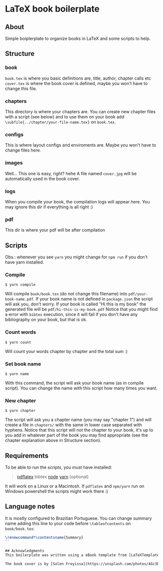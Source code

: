# LaTeX book boilerplate

## About
Simple boiplerplate to organize books in LaTeX and some scripts to help.

## Structure
### book
`book.tex` is where you basic definitions are, title, author, chapter calls etc
`cover.tex` is where the book cover is defined, maybe you won't have to change this file.

### chapters
This directory is where your chapters are. You can create new chapter files with a script (see below) and to use them on your book add `\subfile{../chapter/your-file-name.tex}` on `book.tex`.

### configs
This is where layout configs and enviroments are. Maybe you won't have to change files here.

### images
Well... This one is easy, right? hehe
A file named `cover.jpg` will be automatically used in the book cover.

### logs
When you compile your book, the compilation logs will appear here. You may ignore this dir if everything is all right :)

### pdf
This dir is where your pdf will be after compilation

## Scripts
Obs.: whenever you see `yarn` you might change for `npm run` if you don't have yarn installed.

### Compile
```shell
$ yarn compile
```
Will compile `book/book.tex` (do not change this filename) into `pdf/your-book-name.pdf`. If your book name is not defined in `package.json` the script will ask you, don't worry. If your book is called "Hi this is my book" the generated file will be `pdf/hi-this-is-my-book.pdf`
Notice that you might find a error with `bibtex` execution, since it will fail if you don't have any bibliography on your book, but that is ok.

### Count words
```shell
$ yarn count
```
Will count your words chapter by chapter and the total sum :)

### Set book name
```shell
$ yarn name
```
With this command, the script will ask your book name (as in compile script). You can change the name with this script how many times you want.

### New chapter
```shell
$ yarn chapter
```
The script will ask you a chapter name (you may say "chapter 1") and will create a file in `chapters/` with the same in lower case separated with hyphens.
Notice that this script will not the chapter to your book, it's up to you add in whatever part of the book you may find appropriate (see the chapter explanation above in Structure section).


## Requirements
To be able to run the scripts, you must have installed:
> [pdflatex](https://www.latex-project.org/get/)
> bibtex
> [node](https://nodejs.org/en/)
> [yarn](https://yarnpkg.com/) (optional)

It will work on a Linux or a Macintosh. If `pdflatex` and `npm/yarn` run on Windows powershell the scripts might work there :)


## Language notes
It is mostly configured to Brazilian Portuguese. You can change summary name adding this line to your code before `\tableofcontents` on `book/book.tex`:
```latex
\renewcommand*\contentsname{Summary}
``

## Acknowledgments
This boilerplate was written using a eBook template from [LaTeXTemplates]( http://www.LaTeXTemplates.com) from [Luis Cobo](luiscobogutierrez@gmail.com) and  [Vel](vel@latextemplates.com) under [CC BY-NC-SA 3.0](http://creativecommons.org/licenses/by-nc-sa/3.0/) with small modifications of mine.

The book cover is by [Solen Freyissa](https://unsplash.com/photos/4Gc3B-blsJI).
